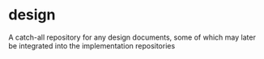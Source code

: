 # design
A catch-all repository for any design documents, some of which may later be integrated into the implementation repositories
